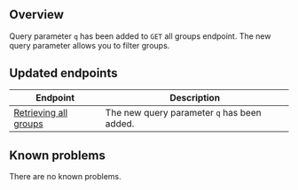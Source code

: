 ---
---
# 

## Overview

Query parameter `q` has been added to `GET` all groups endpoint. The new query parameter allows you to filter groups.

## Updated endpoints

| Endpoint                                                                           | Description                                  |
| ---------------------------------------------------------------------------------  | -------------------------------------------  |
| [Retrieving all groups](/openapi/iam/#operation/GET-iam-list-tenant-user-groups)   | The new query parameter `q` has been added.  |

## Known problems

There are no known problems.